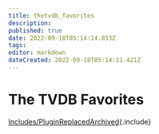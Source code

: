 ```yaml
---
title: thetvdb_favorites
description: 
published: true
date: 2022-09-18T05:14:14.033Z
tags: 
editor: markdown
dateCreated: 2022-09-18T05:14:11.421Z
---
```


# The TVDB Favorites
[Includes/PluginReplacedArchived](/Includes/PluginReplacedArchived){.include}